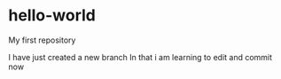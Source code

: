 # hello-world
My first repository

I have just created a new branch
In that i am learning to edit and commit now
